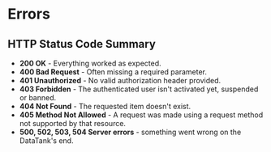 # Errors

## HTTP Status Code Summary

* **200 OK** - Everything worked as expected.
* **400 Bad Request** - Often missing a required parameter.
* **401 Unauthorized** - No valid authorization header provided.
* **403 Forbidden** - The authenticated user isn't activated yet, suspended or banned.
* **404 Not Found** - The requested item doesn't exist.
* **405 Method Not Allowed** -  A request was made using a request method not supported by that resource.
* **500, 502, 503, 504 Server errors** - something went wrong on the DataTank's end.